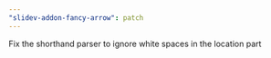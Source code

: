```yaml
---
"slidev-addon-fancy-arrow": patch
---
```


Fix the shorthand parser to ignore white spaces in the location part
